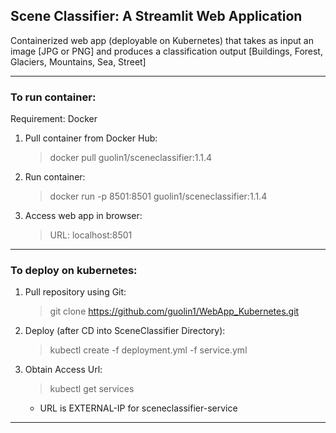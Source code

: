 ## Scene Classifier: A Streamlit Web Application
Containerized web app (deployable on Kubernetes) that takes as input an image [JPG or PNG] and produces a classification output [Buildings, Forest, Glaciers, Mountains, Sea, Street]

---

### To run container:
Requirement: Docker
1. Pull container from Docker Hub:
    >docker pull guolin1/sceneclassifier:1.1.4
2. Run container:
    > docker run -p 8501:8501 guolin1/sceneclassifier:1.1.4
3. Access web app in browser:
    > URL: localhost:8501

---

### To deploy on kubernetes:
1. Pull repository using Git:
    > git clone https://github.com/guolin1/WebApp_Kubernetes.git
2. Deploy (after CD into SceneClassifier Directory):
    > kubectl create -f deployment.yml -f service.yml
3. Obtain Access Url:
    > kubectl get services
    - URL is EXTERNAL-IP for sceneclassifier-service
---
